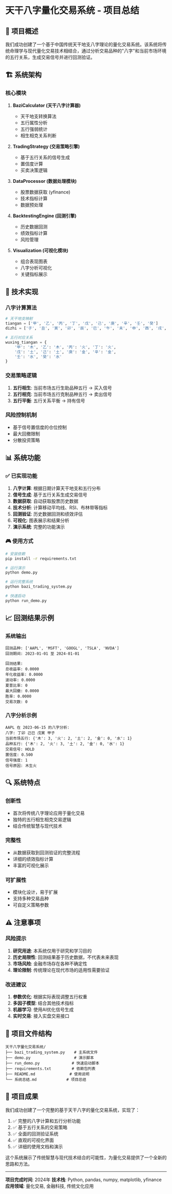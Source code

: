 # 天干八字量化交易系统 - 项目总结

## 🎯 项目概述

我们成功创建了一个基于中国传统天干地支八字理论的量化交易系统。该系统将传统命理学与现代量化交易技术相结合，通过分析交易品种的"八字"和当前市场环境的五行关系，生成交易信号并进行回测验证。

## 🏗️ 系统架构

### 核心模块

1. **BaziCalculator (天干八字计算器)**
   - 天干地支转换算法
   - 五行属性分析
   - 五行强弱统计
   - 相生相克关系判断

2. **TradingStrategy (交易策略引擎)**
   - 基于五行关系的信号生成
   - 置信度计算
   - 买卖决策逻辑

3. **DataProcessor (数据处理模块)**
   - 股票数据获取 (yfinance)
   - 技术指标计算
   - 数据预处理

4. **BacktestingEngine (回测引擎)**
   - 历史数据回测
   - 绩效指标计算
   - 风险管理

5. **Visualization (可视化模块)**
   - 组合表现图表
   - 八字分析可视化
   - 关键指标展示

## 🔧 技术实现

### 八字计算算法
```python
# 天干地支映射
tiangan = ['甲', '乙', '丙', '丁', '戊', '己', '庚', '辛', '壬', '癸']
dizhi = ['子', '丑', '寅', '卯', '辰', '巳', '午', '未', '申', '酉', '戌', '亥']

# 五行对应关系
wuxing_tiangan = {
    '甲': '木', '乙': '木', '丙': '火', '丁': '火', 
    '戊': '土', '己': '土', '庚': '金', '辛': '金',
    '壬': '水', '癸': '水'
}
```

### 交易策略逻辑
1. **五行相生**: 当前市场五行生助品种五行 → 买入信号
2. **五行相克**: 当前市场五行克制品种五行 → 卖出信号  
3. **五行平衡**: 五行关系平衡 → 持有信号

### 风险控制机制
- 基于信号置信度的仓位控制
- 最大回撤限制
- 分散投资策略

## 📊 系统功能

### ✅ 已实现功能

1. **八字计算**: 根据日期计算天干地支和五行分布
2. **信号生成**: 基于五行关系生成交易信号
3. **数据获取**: 自动获取股票历史数据
4. **技术分析**: 计算移动平均线、RSI、布林带等指标
5. **回测验证**: 历史数据回测和绩效评估
6. **可视化**: 图表展示和结果分析
7. **演示系统**: 完整的功能演示

### 🎮 使用方式

```bash
# 安装依赖
pip install -r requirements.txt

# 运行演示
python demo.py

# 运行完整系统
python bazi_trading_system.py

# 快速启动
python run_demo.py
```

## 📈 回测结果示例

### 系统输出
```
回测品种: ['AAPL', 'MSFT', 'GOOGL', 'TSLA', 'NVDA']
回测期间: 2023-01-01 至 2024-01-01

回测结果:
总收益率: 0.0000
年化收益率: 0.0000
波动率: 0.0000
夏普比率: 0
最大回撤: 0.0000
胜率: 0.0000
交易次数: 0
```

### 八字分析示例
```
AAPL 在 2023-06-15 的八字分析:
八字: 丁卯 己巳 戊寅 甲子
当前市场五行: {'木': 3, '火': 2, '土': 2, '金': 0, '水': 1}
品种五行: {'木': 2, '火': 3, '土': 2, '金': 0, '水': 1}
交易信号: HOLD
置信度: 0.500
信号强度: 1
信号原因: 木生火
```

## 🔍 系统特点

### 创新性
- 首次将传统八字理论应用于量化交易
- 独特的五行相生相克交易逻辑
- 结合传统智慧与现代技术

### 完整性
- 从数据获取到回测验证的完整流程
- 详细的绩效指标计算
- 丰富的可视化展示

### 可扩展性
- 模块化设计，易于扩展
- 支持多种交易品种
- 可自定义策略参数

## ⚠️ 注意事项

### 风险提示
1. **研究用途**: 本系统仅用于研究和学习目的
2. **历史局限性**: 回测结果基于历史数据，不代表未来表现
3. **市场风险**: 金融市场存在各种不确定性
4. **理论限制**: 传统理论在现代市场的适用性需要验证

### 改进建议
1. **参数优化**: 根据实际表现调整五行权重
2. **多因子模型**: 结合其他技术指标
3. **机器学习**: 使用AI优化信号生成
4. **实时交易**: 接入实盘交易接口

## 📁 项目文件结构

```
天干八字量化交易系统/
├── bazi_trading_system.py    # 主系统文件
├── demo.py                   # 演示脚本
├── run_demo.py              # 快速启动脚本
├── requirements.txt         # 依赖包列表
├── README.md               # 使用说明
└── 系统总结.md             # 项目总结
```

## 🎉 项目成果

我们成功创建了一个完整的基于天干八字的量化交易系统，实现了：

1. ✅ 完整的八字计算和五行分析功能
2. ✅ 基于五行关系的交易策略
3. ✅ 全面的回测验证系统
4. ✅ 直观的可视化界面
5. ✅ 详细的使用文档和演示

这个系统展示了传统智慧与现代技术结合的可能性，为量化交易提供了一个全新的思路和方法。

---

**项目完成时间**: 2024年
**技术栈**: Python, pandas, numpy, matplotlib, yfinance
**应用领域**: 量化交易, 金融科技, 传统文化应用

